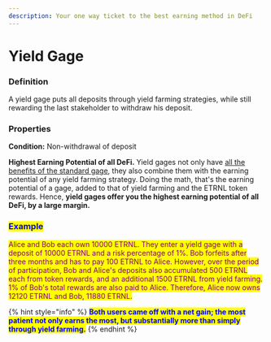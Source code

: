 ```yaml
---
description: Your one way ticket to the best earning method in DeFi
---
```


# Yield Gage

### Definition

A yield gage puts all deposits through yield farming strategies, while still rewarding the last stakeholder to withdraw his deposit.

### Properties

**Condition:** Non-withdrawal of deposit

**Highest Earning Potential of all DeFi.** Yield gages not only have [all the benefits of the standard gage](standard-gage.md#properties), they also combine them with the earning potential of any yield farming strategy. Doing the math, that's the earning potential of a gage, added to that of yield farming and the ETRNL token rewards. Hence, **yield gages offer you the highest earning potential of all DeFi, by a large margin.**

### <mark style="color:blue;">**Example**</mark>

<mark style="color:purple;">Alice and Bob each own 10000 ETRNL. They enter a yield gage with a deposit of 10000 ETRNL and a risk percentage of 1%. Bob forfeits after three months and has to pay 100 ETRNL to Alice. However, over the period of participation, Bob and Alice's deposits also accumulated 500 ETRNL each from token rewards, and an additional 1500 ETRNL from yield farming. 1% of Bob's total rewards are also paid to Alice. Therefore, Alice now owns 12120 ETRNL and Bob, 11880 ETRNL.</mark>

{% hint style="info" %}
<mark style="color:blue;">**Both users came off with a net gain; the most patient not only earns the most, but substantially more than simply through yield farming.**</mark>
{% endhint %}
